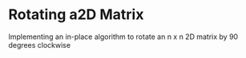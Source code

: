 # Rotating a2D Matrix

Implementing an in-place algorithm to rotate an n x n 2D matrix by 90 degrees clockwise
